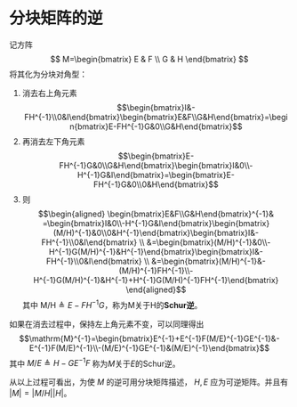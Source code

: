 # 分块矩阵的逆

记方阵
$$ M=\begin{bmatrix}
E & F \\
G & H
\end{bmatrix} $$
将其化为分块对角型：
1. 消去右上角元素
$$\begin{bmatrix}I&-FH^{-1}\\0&I\end{bmatrix}\begin{bmatrix}E&F\\G&H\end{bmatrix}=\begin{bmatrix}E-FH^{-1}G&0\\G&H\end{bmatrix}$$
2. 再消去左下角元素
$$\begin{bmatrix}E-FH^{-1}G&0\\G&H\end{bmatrix}\begin{bmatrix}I&0\\-H^{-1}G&I\end{bmatrix}=\begin{bmatrix}E-FH^{-1}G&0\\0&H\end{bmatrix}$$
3. 则
$$\begin{aligned}
\begin{bmatrix}E&F\\G&H\end{bmatrix}^{-1}& =\begin{bmatrix}I&0\\-H^{-1}G&I\end{bmatrix}\begin{bmatrix}(M/H)^{-1}&0\\0&H^{-1}\end{bmatrix}\begin{bmatrix}I&-FH^{-1}\\0&I\end{bmatrix} \\
&=\begin{bmatrix}(M/H)^{-1}&0\\-H^{-1}G(M/H)^{-1}&H^{-1}\end{bmatrix}\begin{bmatrix}I&-FH^{-1}\\0&I\end{bmatrix} \\
&=\begin{bmatrix}(M/H)^{-1}&-(M/H)^{-1}FH^{-1}\\-H^{-1}G(M/H)^{-1}&H^{-1}+H^{-1}G(M/H)^{-1}FH^{-1}\end{bmatrix}
\end{aligned}$$
其中 $\mathrm{M/H} \triangleq E-FH^{-1}G$，称为M关于H的**Schur逆**。

如果在消去过程中，保持左上角元素不变，可以同理得出
$$\mathrm{M}^{-1}=\begin{bmatrix}E^{-1}+E^{-1}F(M/E)^{-1}GE^{-1}&-E^{-1}F(M/E)^{-1}\\-(M/E)^{-1}GE^{-1}&(M/E)^{-1}\end{bmatrix}$$ 其中 $M/E \triangleq H-GE^{-1}F$ 称为$M$关于$E$的Schur逆。

从以上过程可看出，为使 $M$ 的逆可用分块矩阵描述， $H,E$ 应为可逆矩阵。并且有 $|M|=|M/H| |H|$。